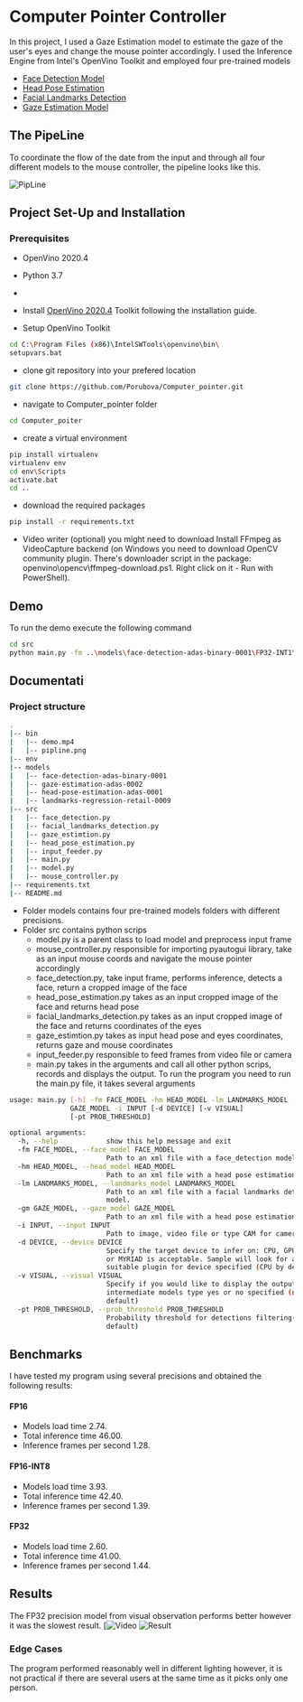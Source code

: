 # Computer Pointer Controller

In this project, I used a Gaze Estimation model to estimate the gaze of the user's eyes and change the
mouse pointer accordingly. I used the Inference Engine from Intel's OpenVino Toolkit and employed 
four pre-trained models
- [Face Detection Model](https://docs.openvinotoolkit.org/latest/_models_intel_face_detection_adas_binary_0001_description_face_detection_adas_binary_0001.html)
- [Head Pose Estimation](https://docs.openvinotoolkit.org/latest/_models_intel_head_pose_estimation_adas_0001_description_head_pose_estimation_adas_0001.html)
- [Facial Landmarks Detection](https://docs.openvinotoolkit.org/latest/_models_intel_landmarks_regression_retail_0009_description_landmarks_regression_retail_0009.html)
- [Gaze Estimation Model](https://docs.openvinotoolkit.org/latest/_models_intel_gaze_estimation_adas_0002_description_gaze_estimation_adas_0002.html)

## The PipeLine
To coordinate the flow of the date from the input and through all four different models to the mouse controller, 
the pipeline looks like this.

![PipLine](https://github.com/Porubova/Computer_pointer/blob/master/bin/pipeline.png)

## Project Set-Up and Installation
### Prerequisites
- OpenVino 2020.4
- Python 3.7
-

- Install [OpenVino 2020.4](https://docs.openvinotoolkit.org/latest/index.html) Toolkit following the installation guide.
- Setup OpenVino Toolkit
```sh
cd C:\Program Files (x86)\IntelSWTools\openvino\bin\
setupvars.bat
```
- clone git repository into your prefered location
```sh
git clone https://github.com/Porubova/Computer_pointer.git
```
- navigate to Computer_pointer folder

```sh
cd Computer_poiter
```
- create a virtual environment
```sh 
pip install virtualenv
virtualenv env
cd env\Scripts
activate.bat
cd ..
```
- download the required packages 
```sh
pip install -r requirements.txt
```

- Video writer (optional)
you might need to download 
Install FFmpeg as VideoCapture backend (on Windows you need to download OpenCV community plugin. 
There's downloader script in the package: openvino\opencv\ffmpeg-download.ps1.
Right click on it - Run with PowerShell).
 
## Demo


To run the demo execute the following command

```sh
cd src
python main.py -fm ..\models\face-detection-adas-binary-0001\FP32-INT1\face-detection-adas-binary-0001 -hm ..\models\head-pose-estimation-adas-0001\FP32\head-pose-estimation-adas-0001 -lm ..\models\landmarks-regression-retail-0009\FP32\landmarks-regression-retail-0009 -gm ..\models\gaze-estimation-adas-0002\FP32\gaze-estimation-adas-0002 -i ..\bin\demo.mp4 -v yes
```

## Documentati
### Project structure
```sh
.
|-- bin
|   |-- demo.mp4
|   |-- pipline.png
|-- env
|-- models
|   |-- face-detection-adas-binary-0001
|   |-- gaze-estimation-adas-0002
|   |-- head-pose-estimation-adas-0001
|   |-- landmarks-regression-retail-0009
|-- src
|   |-- face_detection.py 
|   |-- facial_landmarks_detection.py
|   |-- gaze_estimtion.py
|   |-- head_pose_estimation.py
|   |-- input_feeder.py
|   |-- main.py
|   |-- model.py
|   |-- mouse_controller.py
|-- requirements.txt
|-- README.md

```
- Folder models contains four pre-trained models folders with different precisions.
- Folder src contains python scrips 
  -  model.py is a parent class to load model and preprocess input frame
  -  mouse_controller.py responsible for importing pyautogui library, take as an input 
     mouse coords and navigate the mouse pointer accordingly
  - face_detection.py, take input frame, performs inference, detects a face, return a cropped image of the face
  - head_pose_estimation.py takes as an input cropped image of the face and returns head pose
  - facial_landmarks_detection.py takes as an input cropped image of the face and returns coordinates of the eyes
  - gaze_estimtion.py takes as input head pose and eyes coordinates, returns gaze and mouse coordinates
  - input_feeder.py responsible to feed frames from video file or camera
  - main.py takes in the arguments and call all other python scrips, records and displays the output. 
To run the program you need to run the main.py file, it takes several arguments

```sh
usage: main.py [-h] -fm FACE_MODEL -hm HEAD_MODEL -lm LANDMARKS_MODEL -gm
               GAZE_MODEL -i INPUT [-d DEVICE] [-v VISUAL]
               [-pt PROB_THRESHOLD]

optional arguments:
  -h, --help            show this help message and exit
  -fm FACE_MODEL, --face_model FACE_MODEL
                        Path to an xml file with a face_detection model.
  -hm HEAD_MODEL, --head_model HEAD_MODEL
                        Path to an xml file with a head pose estimation model.
  -lm LANDMARKS_MODEL, --landmarks_model LANDMARKS_MODEL
                        Path to an xml file with a facial landmarks detection
                        model.
  -gm GAZE_MODEL, --gaze_model GAZE_MODEL
                        Path to an xml file with a head pose estimation model.
  -i INPUT, --input INPUT
                        Path to image, video file or type CAM for camera
  -d DEVICE, --device DEVICE
                        Specify the target device to infer on: CPU, GPU, FPGA
                        or MYRIAD is acceptable. Sample will look for a
                        suitable plugin for device specified (CPU by default)
  -v VISUAL, --visual VISUAL
                        Specify if you would like to display the outputs of
                        intermediate models type yes or no specified (no by
                        default)
  -pt PROB_THRESHOLD, --prob_threshold PROB_THRESHOLD
                        Probability threshold for detections filtering(0.6 by
                        default)
```

## Benchmarks
I have tested my program using several precisions and obtained the following results:
#### FP16
- Models load time 2.74.
- Total inference time 46.00.
- Inference frames per second 1.28.
#### FP16-INT8
- Models load time 3.93.
- Total inference time 42.40.
- Inference frames per second 1.39.
#### FP32
- Models load time 2.60.
- Total inference time 41.00.
- Inference frames per second 1.44.

## Results
The FP32 precision model from visual observation performs better however it was the slowest result.
[![Video](https://youtu.be/1T39af62ZiE)
![Result](https://github.com/Porubova/Computer_pointer/blob/master/bin/Capture.PNG)


### Edge Cases
The program performed reasonably well in different lighting however, it is not practical if there are several users
at the same time as it picks only one person. 
